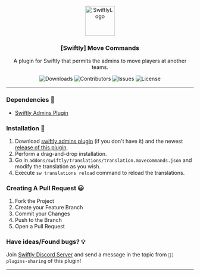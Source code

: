 <p align="center">
  <a href="https://github.com/swiftly-solution/swiftly_movecommands">
    <img src="https://cdn.swiftlycs2.net/swiftly-logo.png" alt="SwiftlyLogo" width="80" height="80">
  </a>

  <h3 align="center">[Swiftly] Move Commands</h3>

  <p align="center">
    A plugin for Swiftly that permits the admins to move players at another teams.
    <br/>
  </p>
</p>

<p align="center">
  <img src="https://img.shields.io/github/downloads/swiftly-solution/swiftly_movecommands/total" alt="Downloads"> 
  <img src="https://img.shields.io/github/contributors/swiftly-solution/swiftly_movecommands?color=dark-green" alt="Contributors">
  <img src="https://img.shields.io/github/issues/swiftly-solution/swiftly_movecommands" alt="Issues">
  <img src="https://img.shields.io/github/license/swiftly-solution/swiftly_movecommands" alt="License">
</p>

---

### Dependencies 📃

- [Swiftly Admins Plugin](https://github.com/swiftly-solution/swiftly_admins)

### Installation 👀

1. Download [swiftly admins plugin](https://github.com/swiftly-solution/swiftly_admins) (if you don't have it) and the newest [release of this plugin](https://github.com/swiftly-solution/swiftly_movecommands/releases).
2. Perform a drag-and-drop installation.
3. Go in `addons/swiftly/translations/translation.movecommands.json` and modify the translation as you wish.
4. Execute `sw translations reload` command to reload the translations.

### Creating A Pull Request 😃

1. Fork the Project
2. Create your Feature Branch
3. Commit your Changes
4. Push to the Branch
5. Open a Pull Request

### Have ideas/Found bugs? 💡
Join [Swiftly Discord Server](https://swiftlycs2.net/discord) and send a message in the topic from `📕╎ plugins-sharing` of this plugin!


---
